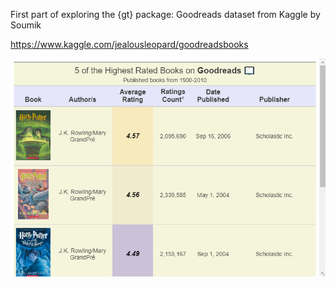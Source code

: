 First part of exploring the {gt} package: Goodreads dataset from Kaggle by Soumik

https://www.kaggle.com/jealousleopard/goodreadsbooks

![](output/goodreads5.png)
